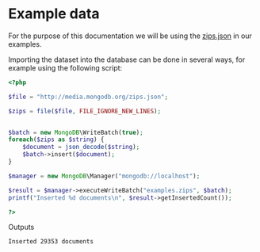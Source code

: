 # Example data

For the purpose of this documentation we will be using the
[zips.json](http://media.mongodb.org/zips.json) in our examples.

Importing the dataset into the database can be done in several ways,
for example using the following script:

```php
<?php

$file = "http://media.mongodb.org/zips.json";

$zips = file($file, FILE_IGNORE_NEW_LINES);


$batch = new MongoDB\WriteBatch(true);
foreach($zips as $string) {
    $document = json_decode($string);
    $batch->insert($document);
}

$manager = new MongoDB\Manager("mongodb://localhost");

$result = $manager->executeWriteBatch("examples.zips", $batch);
printf("Inserted %d documents\n", $result->getInsertedCount());

?>
```

Outputs

```
Inserted 29353 documents
```
